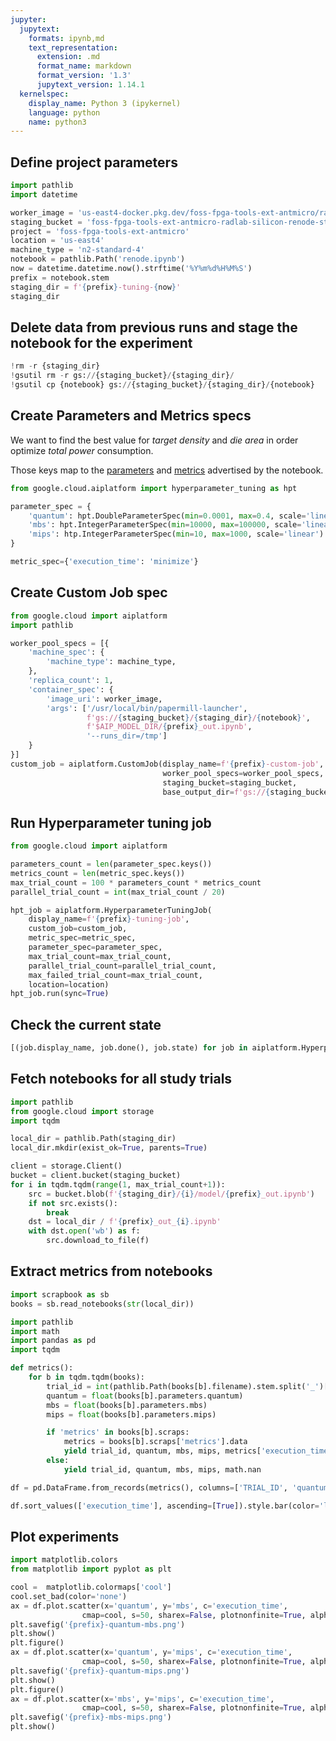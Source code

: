 ```yaml
---
jupyter:
  jupytext:
    formats: ipynb,md
    text_representation:
      extension: .md
      format_name: markdown
      format_version: '1.3'
      jupytext_version: 1.14.1
  kernelspec:
    display_name: Python 3 (ipykernel)
    language: python
    name: python3
---
```


## Define project parameters

```python tags=["parameters"]
import pathlib
import datetime

worker_image = 'us-east4-docker.pkg.dev/foss-fpga-tools-ext-antmicro/radlab-silicon-renode-containers/silicon-design-ubuntu-2004:latest'
staging_bucket = 'foss-fpga-tools-ext-antmicro-radlab-silicon-renode-staging'
project = 'foss-fpga-tools-ext-antmicro'
location = 'us-east4'
machine_type = 'n2-standard-4'
notebook = pathlib.Path('renode.ipynb')
now = datetime.datetime.now().strftime('%Y%m%d%H%M%S')
prefix = notebook.stem
staging_dir = f'{prefix}-tuning-{now}'
staging_dir
```

## Delete data from previous runs and stage the notebook for the experiment

```python tags=[]
!rm -r {staging_dir}
!gsutil rm -r gs://{staging_bucket}/{staging_dir}/
!gsutil cp {notebook} gs://{staging_bucket}/{staging_dir}/{notebook}
```

## Create Parameters and Metrics specs

We want to find the best value for *target density* and *die area* in order optimize *total power* consumption.

Those keys map to the [parameters](https://papermill.readthedocs.io/en/latest/usage-parameterize.html) and [metrics](https://github.com/GoogleCloudPlatform/cloudml-hypertune) advertised by the notebook.

```python tags=[]
from google.cloud.aiplatform import hyperparameter_tuning as hpt

parameter_spec = {
    'quantum': hpt.DoubleParameterSpec(min=0.0001, max=0.4, scale='linear'),
    'mbs': hpt.IntegerParameterSpec(min=10000, max=100000, scale='linear'),
    'mips': htp.IntegerParameterSpec(min=10, max=1000, scale='linear')
}

metric_spec={'execution_time': 'minimize'}
```

## Create Custom Job spec

```python tags=[]
from google.cloud import aiplatform
import pathlib

worker_pool_specs = [{
    'machine_spec': {
        'machine_type': machine_type,
    },
    'replica_count': 1,
    'container_spec': {
        'image_uri': worker_image,
        'args': ['/usr/local/bin/papermill-launcher', 
                 f'gs://{staging_bucket}/{staging_dir}/{notebook}',
                 f'$AIP_MODEL_DIR/{prefix}_out.ipynb',
                 '--runs_dir=/tmp']
    }
}]
custom_job = aiplatform.CustomJob(display_name=f'{prefix}-custom-job',
                                  worker_pool_specs=worker_pool_specs,
                                  staging_bucket=staging_bucket,
                                  base_output_dir=f'gs://{staging_bucket}/{staging_dir}')
```

## Run Hyperparameter tuning job

```python tags=[]
from google.cloud import aiplatform

parameters_count = len(parameter_spec.keys())
metrics_count = len(metric_spec.keys())
max_trial_count = 100 * parameters_count * metrics_count
parallel_trial_count = int(max_trial_count / 20)

hpt_job = aiplatform.HyperparameterTuningJob(
    display_name=f'{prefix}-tuning-job',
    custom_job=custom_job,
    metric_spec=metric_spec,
    parameter_spec=parameter_spec,
    max_trial_count=max_trial_count,
    parallel_trial_count=parallel_trial_count,
    max_failed_trial_count=max_trial_count,
    location=location)
hpt_job.run(sync=True)
```

## Check the current state

```python
[(job.display_name, job.done(), job.state) for job in aiplatform.HyperparameterTuningJob.list(filter=f'display_name={prefix}-tuning-job') if not job.done()]
```

## Fetch notebooks for all study trials

```python
import pathlib
from google.cloud import storage
import tqdm

local_dir = pathlib.Path(staging_dir)
local_dir.mkdir(exist_ok=True, parents=True)

client = storage.Client()
bucket = client.bucket(staging_bucket)
for i in tqdm.tqdm(range(1, max_trial_count+1)):
    src = bucket.blob(f'{staging_dir}/{i}/model/{prefix}_out.ipynb')
    if not src.exists():
        break
    dst = local_dir / f'{prefix}_out_{i}.ipynb'
    with dst.open('wb') as f:
        src.download_to_file(f)
```

## Extract metrics from notebooks

```python tags=[]
import scrapbook as sb
books = sb.read_notebooks(str(local_dir))
```

```python
import pathlib
import math
import pandas as pd
import tqdm

def metrics():
    for b in tqdm.tqdm(books):
        trial_id = int(pathlib.Path(books[b].filename).stem.split('_')[-1])
        quantum = float(books[b].parameters.quantum)
        mbs = float(books[b].parameters.mbs)
        mips = float(books[b].parameters.mips)

        if 'metrics' in books[b].scraps:
            metrics = books[b].scraps['metrics'].data
            yield trial_id, quantum, mbs, mips, metrics['execution_time'][0]
        else:
            yield trial_id, quantum, mbs, mips, math.nan

df = pd.DataFrame.from_records(metrics(), columns=['TRIAL_ID', 'quantum', 'mbs', 'mips', 'execution_time'], index='TRIAL_ID').sort_index()

df.sort_values(['execution_time'], ascending=[True]).style.bar(color='lightblue', vmin=0.001, subset=['execution_time']).background_gradient(subset=['quantum'], cmap='Greens').background_gradient(subset=['mbs'], cmap='Blues').background_gradient(subset=['mips'], cmap='Oranges')
```

## Plot experiments

```python
import matplotlib.colors
from matplotlib import pyplot as plt

cool =  matplotlib.colormaps['cool']
cool.set_bad(color='none')
ax = df.plot.scatter(x='quantum', y='mbs', c='execution_time',
                cmap=cool, s=50, sharex=False, plotnonfinite=True, alpha=1.0, edgecolor='black')
plt.savefig('{prefix}-quantum-mbs.png')
plt.show()
plt.figure()
ax = df.plot.scatter(x='quantum', y='mips', c='execution_time',
                cmap=cool, s=50, sharex=False, plotnonfinite=True, alpha=1.0, edgecolor='black')
plt.savefig('{prefix}-quantum-mips.png')
plt.show()
plt.figure()
ax = df.plot.scatter(x='mbs', y='mips', c='execution_time',
                cmap=cool, s=50, sharex=False, plotnonfinite=True, alpha=1.0, edgecolor='black')
plt.savefig('{prefix}-mbs-mips.png')
plt.show()
```

